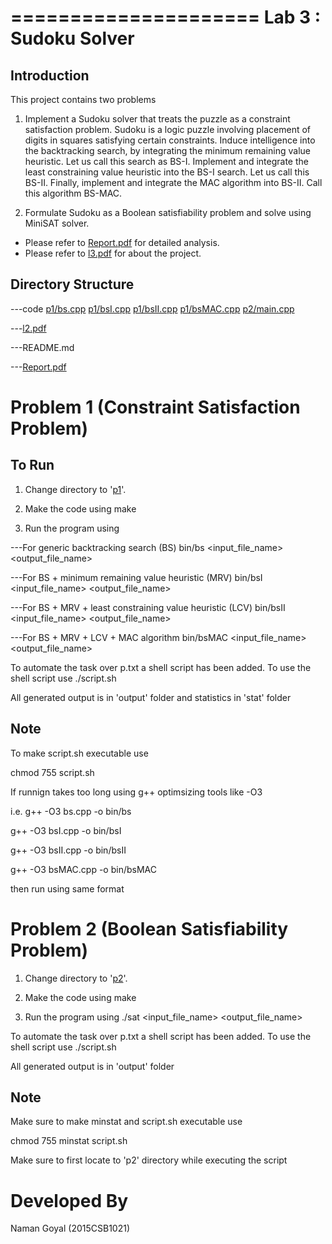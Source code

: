 =====================
Lab 3 : Sudoku Solver
=====================

Introduction
------------
This project contains two problems

1. Implement a Sudoku solver that treats the puzzle as a constraint satisfaction problem. Sudoku is a logic puzzle involving placement of digits in squares satisfying certain constraints. Induce intelligence into the backtracking search, by integrating the minimum remaining value heuristic. Let us call this search as BS-I. Implement and integrate the least constraining value heuristic into the BS-I search. Let us call this BS-II. Finally, implement and integrate the MAC algorithm into BS-II. Call this algorithm BS-MAC.

2. Formulate Sudoku as a Boolean satisfiability problem and solve using MiniSAT solver.

* Please refer to [Report.pdf](Report.pdf) for detailed analysis.
* Please refer to [l3.pdf](l3.pdf) for about the project.


Directory Structure
-------------------

---code
	[p1/bs.cpp](code/p1/bs.cpp)
	[p1/bsI.cpp](code/p1/bsI.cpp)
	[p1/bsII.cpp](code/p1/bsII.cpp)
	[p1/bsMAC.cpp](code/p1/bsMAC.cpp)
	[p2/main.cpp](code/p2/main.cpp)

---[l2.pdf](l2.pdf)

---README.md

---[Report.pdf](Report.pdf)

Problem 1 (Constraint Satisfaction Problem)
===========================================

To Run
------

1. Change directory to '[p1](code/p1)'.

2. Make the code using
make

3. Run the program using

---For generic backtracking search (BS)
bin/bs <input_file_name> <output_file_name>

---For BS + minimum remaining value heuristic (MRV)
bin/bsI <input_file_name> <output_file_name>

---For BS + MRV + least constraining value heuristic (LCV)
bin/bsII <input_file_name> <output_file_name>

---For BS + MRV + LCV + MAC algorithm
bin/bsMAC <input_file_name> <output_file_name>

To automate the task over p.txt a shell script has been added. To use the shell script use
./script.sh

All generated output is in 'output' folder and statistics in 'stat' folder

Note
----
To make script.sh executable use

chmod 755 script.sh


If runnign takes too long using g++ optimsizing tools like -O3

i.e.
g++ -O3 bs.cpp -o bin/bs

g++ -O3 bsI.cpp -o bin/bsI

g++ -O3 bsII.cpp -o bin/bsII

g++ -O3 bsMAC.cpp -o bin/bsMAC

then run using same format




Problem 2 (Boolean Satisfiability Problem)
===========================================

1. Change directory to '[p2](code/p2)'.

2. Make the code using
make

3. Run the program using
./sat <input_file_name> <output_file_name>

To automate the task over p.txt a shell script has been added. To use the shell script use
./script.sh

All generated output is in 'output' folder 

Note
----
Make sure to make minstat and script.sh executable use

chmod 755 minstat script.sh

Make sure to first locate to 'p2' directory while executing the script


Developed By
============
Naman Goyal (2015CSB1021)
